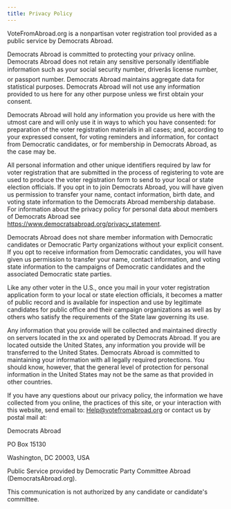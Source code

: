 ```yaml
---
title: Privacy Policy
---
```

VoteFromAbroad.org is a nonpartisan voter registration tool provided as a public service by Democrats Abroad.

Democrats Abroad is committed to protecting your privacy online. Democrats Abroad does not retain any sensitive personally identifiable information such as your social security number, driverâs license number, or passport number. Democrats Abroad maintains aggregate data for statistical purposes. Democrats Abroad will not use any information provided to us here for any other purpose unless we first obtain your consent.

Democrats Abroad will hold any information you provide us here with the utmost care and will only use it in ways to which you have consented: for preparation of the voter registration materials in all cases; and, according to your expressed consent, for voting reminders and information, for contact from Democratic candidates, or for membership in Democrats Abroad, as the case may be.

All personal information and other unique identifiers required by law for voter registration that are submitted in the process of registering to vote are used to produce the voter registration form to send to your local or state election officials. If you opt in to join Democrats Abroad, you will have given us permission to transfer your name, contact information, birth date, and voting state information to the Democrats Abroad membership database. For information about the privacy policy for personal data about members of Democrats Abroad see https://www.democratsabroad.org/privacy_statement.

Democrats Abroad does not share member information with Democratic candidates or Democratic Party organizations without your explicit consent.  If you opt to receive information from Democratic candidates, you will have given us permission to transfer your name, contact information, and voting state information to the campaigns of Democratic candidates and the associated Democratic state parties.

Like any other voter in the U.S., once you mail in your voter registration application form to your local or state election officials, it becomes a matter of public record and is available for inspection and use by legitimate candidates for public office and their campaign organizations as well as by others who satisfy the requirements of the State law governing its use.

Any information that you provide will be collected and maintained directly on servers located in the xx and operated by Democrats Abroad. If you are located outside the United States, any information you provide will be transferred to the United States. Democrats Abroad is committed to maintaining your information with all legally required protections. You should know, however, that the general level of protection for personal information in the United States may not be the same as that provided in other countries.

If you have any questions about our privacy policy, the information we have collected from you online, the practices of this site, or your interaction with this website, send email to: Help@votefromabroad.org or contact us by postal mail at:

Democrats Abroad

PO Box 15130

Washington, DC 20003, USA

Public Service provided by Democratic Party Committee Abroad (DemocratsAbroad.org). 

This communication is not authorized by any candidate or candidate's committee.
